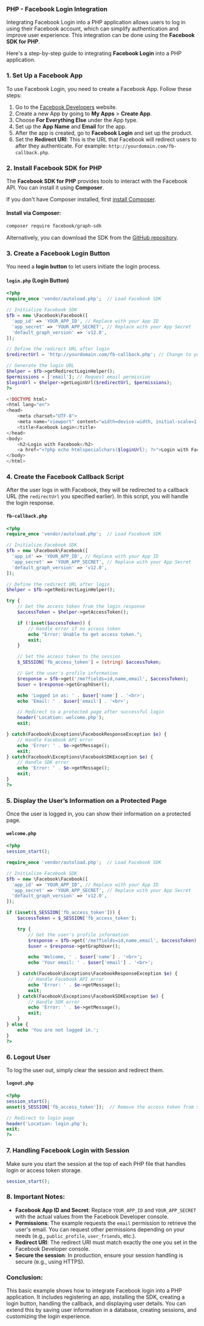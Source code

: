 ### PHP - Facebook Login Integration

Integrating Facebook Login into a PHP application allows users to log in using their Facebook account, which can simplify authentication and improve user experience. This integration can be done using the **Facebook SDK for PHP**.

Here's a step-by-step guide to integrating **Facebook Login** into a PHP application.

### 1. Set Up a Facebook App

To use Facebook Login, you need to create a Facebook App. Follow these steps:

1. Go to the [Facebook Developers](https://developers.facebook.com/) website.
2. Create a new App by going to **My Apps** > **Create App**.
3. Choose **For Everything Else** under the App type.
4. Set up the **App Name** and **Email** for the app.
5. After the app is created, go to **Facebook Login** and set up the product.
6. Set the **Redirect URI**: This is the URL that Facebook will redirect users to after they authenticate. For example: `http://yourdomain.com/fb-callback.php`.

### 2. Install Facebook SDK for PHP

The **Facebook SDK for PHP** provides tools to interact with the Facebook API. You can install it using **Composer**.

If you don't have Composer installed, first [install Composer](https://getcomposer.org/).

#### Install via Composer:

```bash
composer require facebook/graph-sdk
```

Alternatively, you can download the SDK from the [GitHub repository](https://github.com/facebookarchive/php-graph-sdk).

### 3. Create a Facebook Login Button

You need a **login button** to let users initiate the login process.

#### `login.php` (Login Button)

```php
<?php
require_once 'vendor/autoload.php';  // Load Facebook SDK

// Initialize Facebook SDK
$fb = new \Facebook\Facebook([
  'app_id' => 'YOUR_APP_ID', // Replace with your App ID
  'app_secret' => 'YOUR_APP_SECRET', // Replace with your App Secret
  'default_graph_version' => 'v12.0',
]);

// Define the redirect URL after login
$redirectUrl = 'http://yourdomain.com/fb-callback.php'; // Change to your callback URL

// Generate the login URL
$helper = $fb->getRedirectLoginHelper();
$permissions = ['email']; // Request email permission
$loginUrl = $helper->getLoginUrl($redirectUrl, $permissions);
?>

<!DOCTYPE html>
<html lang="en">
<head>
    <meta charset="UTF-8">
    <meta name="viewport" content="width=device-width, initial-scale=1.0">
    <title>Facebook Login</title>
</head>
<body>
    <h2>Login with Facebook</h2>
    <a href="<?php echo htmlspecialchars($loginUrl); ?>">Login with Facebook</a>
</body>
</html>
```

### 4. Create the Facebook Callback Script

After the user logs in with Facebook, they will be redirected to a callback URL (the `redirectUrl` you specified earlier). In this script, you will handle the login response.

#### `fb-callback.php`

```php
<?php
require_once 'vendor/autoload.php';  // Load Facebook SDK

// Initialize Facebook SDK
$fb = new \Facebook\Facebook([
  'app_id' => 'YOUR_APP_ID', // Replace with your App ID
  'app_secret' => 'YOUR_APP_SECRET', // Replace with your App Secret
  'default_graph_version' => 'v12.0',
]);

// Define the redirect URL after login
$helper = $fb->getRedirectLoginHelper();

try {
    // Get the access token from the login response
    $accessToken = $helper->getAccessToken();

    if (!isset($accessToken)) {
        // Handle error if no access token
        echo "Error: Unable to get access token.";
        exit;
    }

    // Set the access token to the session
    $_SESSION['fb_access_token'] = (string) $accessToken;

    // Get the user's profile information
    $response = $fb->get('/me?fields=id,name,email', $accessToken);
    $user = $response->getGraphUser();

    echo 'Logged in as: ' . $user['name'] . '<br>';
    echo 'Email: ' . $user['email'] . '<br>';

    // Redirect to a protected page after successful login
    header('Location: welcome.php');
    exit;

} catch(Facebook\Exceptions\FacebookResponseException $e) {
    // Handle Facebook API error
    echo 'Error: ' . $e->getMessage();
    exit;
} catch(Facebook\Exceptions\FacebookSDKException $e) {
    // Handle SDK error
    echo 'Error: ' . $e->getMessage();
    exit;
}
?>
```

### 5. Display the User’s Information on a Protected Page

Once the user is logged in, you can show their information on a protected page.

#### `welcome.php`

```php
<?php
session_start();

require_once 'vendor/autoload.php';  // Load Facebook SDK

// Initialize Facebook SDK
$fb = new \Facebook\Facebook([
  'app_id' => 'YOUR_APP_ID', // Replace with your App ID
  'app_secret' => 'YOUR_APP_SECRET', // Replace with your App Secret
  'default_graph_version' => 'v12.0',
]);

if (isset($_SESSION['fb_access_token'])) {
    $accessToken = $_SESSION['fb_access_token'];

    try {
        // Get the user's profile information
        $response = $fb->get('/me?fields=id,name,email', $accessToken);
        $user = $response->getGraphUser();

        echo 'Welcome, ' . $user['name'] . '<br>';
        echo 'Your email: ' . $user['email'] . '<br>';

    } catch(Facebook\Exceptions\FacebookResponseException $e) {
        // Handle Facebook API error
        echo 'Error: ' . $e->getMessage();
        exit;
    } catch(Facebook\Exceptions\FacebookSDKException $e) {
        // Handle SDK error
        echo 'Error: ' . $e->getMessage();
        exit;
    }
} else {
    echo 'You are not logged in.';
}
?>
```

### 6. Logout User

To log the user out, simply clear the session and redirect them.

#### `logout.php`

```php
<?php
session_start();
unset($_SESSION['fb_access_token']);  // Remove the access token from session

// Redirect to login page
header('Location: login.php');
exit;
?>
```

### 7. Handling Facebook Login with Session

Make sure you start the session at the top of each PHP file that handles login or access token storage.

```php
session_start();
```

### 8. Important Notes:

- **Facebook App ID and Secret**: Replace `YOUR_APP_ID` and `YOUR_APP_SECRET` with the actual values from the Facebook Developer console.
- **Permissions**: The example requests the `email` permission to retrieve the user's email. You can request other permissions depending on your needs (e.g., `public_profile`, `user_friends`, etc.).
- **Redirect URI**: The redirect URI must match exactly the one you set in the Facebook Developer console.
- **Secure the session**: In production, ensure your session handling is secure (e.g., using HTTPS).

### Conclusion:

This basic example shows how to integrate Facebook login into a PHP application. It includes registering an app, installing the SDK, creating a login button, handling the callback, and displaying user details. You can extend this by saving user information in a database, creating sessions, and customizing the login experience.
